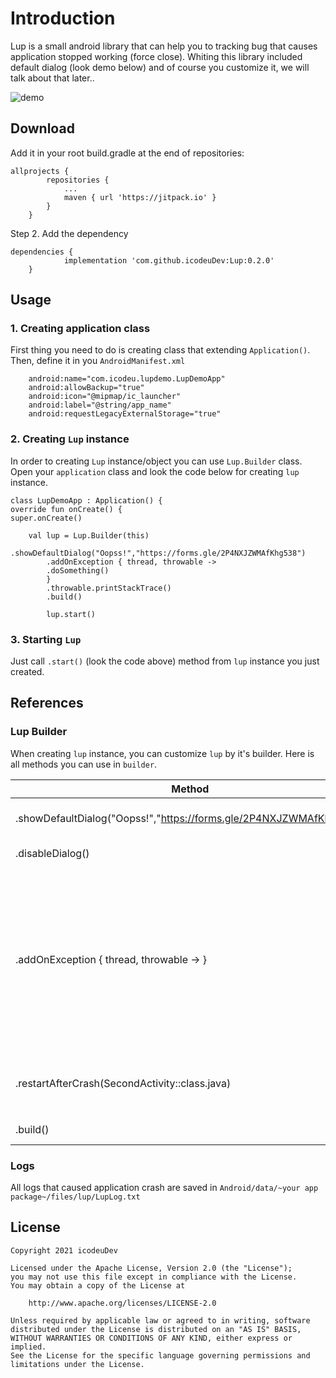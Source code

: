 # Introduction

Lup is a small android library that can help you to tracking bug
that causes application stopped working (force close).
Whiting this library included default dialog (look demo below) and of course
you customize it, we will talk about that later..

![demo](https://github.com/icodeuDev/blob/master/documentation/lup_demo.gif)

## Download

Add it in your root build.gradle at the end of repositories:

```	
allprojects {
		repositories {
			...
			maven { url 'https://jitpack.io' }
		}
	}
```

Step 2. Add the dependency

```	
dependencies {
	        implementation 'com.github.icodeuDev:Lup:0.2.0'
	}
```

## Usage

### 1. Creating application class

First thing you need to do is creating class that extending `Application()`.
Then, define it in you `AndroidManifest.xml` <br>

```    <application
    android:name="com.icodeu.lupdemo.LupDemoApp"
    android:allowBackup="true"
    android:icon="@mipmap/ic_launcher"
    android:label="@string/app_name"
    android:requestLegacyExternalStorage="true"
```

### 2. Creating `Lup` instance

In order to creating `Lup` instance/object you can use `Lup.Builder` class.
Open your `application` class and look the code below for creating `lup` instance.

```  
class LupDemoApp : Application() {
override fun onCreate() {
super.onCreate()

    val lup = Lup.Builder(this)
        .showDefaultDialog("Oopss!","https://forms.gle/2P4NXJZWMAfKhg538")
        .addOnException { thread, throwable ->
        .doSomething()
        }
        .throwable.printStackTrace()
        .build()

        lup.start()
```

### 3. Starting `Lup`

Just call `.start()` (look the code above) method from `lup` instance you just created.

## References

### Lup Builder

When creating `lup` instance, you can customize `lup` by it's builder.
Here is all methods you can use in `builder`.

| Method | Description |
| --- | --- |
| .showDefaultDialog("Oopss!","https://forms.gle/2P4NXJZWMAfKhg538") | Customize dialog title and report Url |
| .disableDialog() | Disabling default dialog |
| .addOnException { thread, throwable -> } | Add custom exception when `Uncaugh Exception occurs`, you can do anything you want here. *Note :* If error occurs when calling this method using lambda, create `ExceptionHandler` instance and put in the parameter instead. |
| .restartAfterCrash(SecondActivity::class.java) | Restarting application when application force close to given `Activity` |
| .build() | Returning `Lup` instance |

### Logs

All logs that caused application crash are saved in `Android/data/~your app package~/files/lup/LupLog.txt`

## License

```
Copyright 2021 icodeuDev

Licensed under the Apache License, Version 2.0 (the "License");
you may not use this file except in compliance with the License.
You may obtain a copy of the License at

    http://www.apache.org/licenses/LICENSE-2.0

Unless required by applicable law or agreed to in writing, software
distributed under the License is distributed on an "AS IS" BASIS,
WITHOUT WARRANTIES OR CONDITIONS OF ANY KIND, either express or implied.
See the License for the specific language governing permissions and
limitations under the License.
```